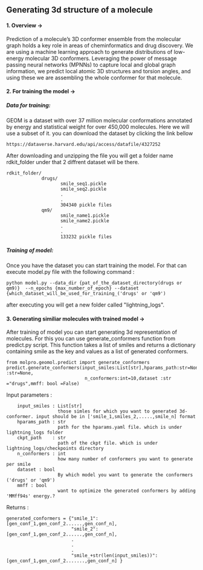 ## Generating 3d structure of a molecule

#### 1. Overview ->
Prediction of a molecule’s 3D conformer ensemble from the molecular graph holds a key role in areas of cheminformatics and drug discovery. We are using a  machine learning approach to generate distributions of low-energy molecular 3D conformers. Leveraging the power of message passing neural networks (MPNNs) to capture local and global graph information, we predict local atomic 3D structures and torsion angles, and using these we are assembling the whole conformer for that molecule.


#### 2. For training the model -> 

##### Data for training:
GEOM is a dataset with over 37 million molecular conformations annotated by energy and statistical weight for over 450,000 molecules. Here we will use a subset of it. you can download the dataset by clicking the link bellow

    
    https://dataverse.harvard.edu/api/access/datafile/4327252
      

After downloading and unzipping the file you will get a folder name rdkit_folder under that 2 diffrent dataset will be there.

    rdkit_folder/
                 drugs/
                        smile_seq1.pickle
                        smile_seq2.pickle
                        .
                        .
                        304340 pickle files
                 qm9/
                        smile_name1.pickle
                        smile_name2.pickle
                        .
                        .
                        133232 pickle files


##### Training of model:
Once you have the dataset you can start training the model. For that can execute model.py file with the following command : 

    python model.py --data_dir {pat_of_the_dataset_directory(drugs or qm9)}  --n_epochs {max_number_of_epoch} --dataset {which_dataset_will_be_used_for_training_('drugs' or 'qm9')

after executing you will get a new folder called "lightning_logs".

#### 3. Generating similiar molecules with trained model ->
After training of model you can start generating 3d representation of molecules. For this you can use generate_conformers function from predict.py script. This function takes a list of smiles and returns a dictionary containing smile as the key and values as a list of generated conformers.

    from molpro.geomol.predict import generate_conformers
    predict.generate_conformers(input_smiles:List[str],hparams_path:str=None,ckpt_path :str=None,
                                 n_conformers:int=10,dataset :str ="drugs",mmff: bool =False) 
    
Input parameters :

        input_smiles : List[str]
                       those simles for which you want to generated 3d-conformer. input should be in ['smile_1,smiles_2,.....,smile_n] format
        hparams_path : str
                       path for the hparams.yaml file. which is under lightning_logs folder
        ckpt_path    : str 
                       path of the ckpt file. which is under lightning_logs/checkpoints directory
        n_conformers : int
                       how many number of conformers you want to generate per smile
        dataset : bool
                       By which model you want to generate the conformers ('drugs' or 'qm9')
        mmff : bool 
                       want to optimize the generated conformers by adding 'MMff94s' energy.?

Returns : 

    generated_conformers = {"smile_1":[gen_conf_1,gen_conf_2......,gen_conf_n],
                            "smile_2":[gen_conf_1,gen_conf_2......,gen_conf_n],
                            .
                            .
                            .
                            "smile_+str(len(input_smiles))": [gen_conf_1,gen_conf_2.......,gen_conf_n] }
